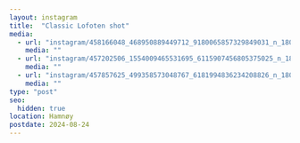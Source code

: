 ```yaml
---
layout: instagram
title:  "Classic Lofoten shot"
media:
  - url: "instagram/458166048_468950889449712_9180065857329849031_n_18089248840472806.jpg"
    media: ""
  - url: "instagram/457202506_1554009465531695_6115907456805375025_n_18035049538957043.jpg"
    media: ""
  - url: "instagram/457857625_499358573048767_6181994836234208826_n_18022795952457062.jpg"
    media: ""
type: "post"
seo:
  hidden: true
location: Hamnøy
postdate: 2024-08-24
---
```



